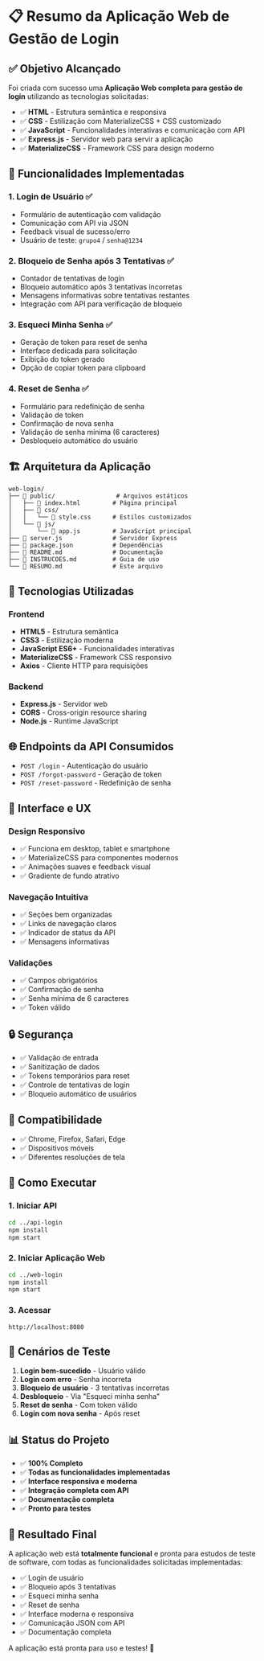 # 📋 Resumo da Aplicação Web de Gestão de Login

## ✅ Objetivo Alcançado

Foi criada com sucesso uma **Aplicação Web completa para gestão de login** utilizando as tecnologias solicitadas:

- ✅ **HTML** - Estrutura semântica e responsiva
- ✅ **CSS** - Estilização com MaterializeCSS + CSS customizado
- ✅ **JavaScript** - Funcionalidades interativas e comunicação com API
- ✅ **Express.js** - Servidor web para servir a aplicação
- ✅ **MaterializeCSS** - Framework CSS para design moderno

## 🚀 Funcionalidades Implementadas

### 1. **Login de Usuário** ✅
- Formulário de autenticação com validação
- Comunicação com API via JSON
- Feedback visual de sucesso/erro
- Usuário de teste: `grupo4` / `senha@1234`

### 2. **Bloqueio de Senha após 3 Tentativas** ✅
- Contador de tentativas de login
- Bloqueio automático após 3 tentativas incorretas
- Mensagens informativas sobre tentativas restantes
- Integração com API para verificação de bloqueio

### 3. **Esqueci Minha Senha** ✅
- Geração de token para reset de senha
- Interface dedicada para solicitação
- Exibição do token gerado
- Opção de copiar token para clipboard

### 4. **Reset de Senha** ✅
- Formulário para redefinição de senha
- Validação de token
- Confirmação de nova senha
- Validação de senha mínima (6 caracteres)
- Desbloqueio automático do usuário

## 🏗️ Arquitetura da Aplicação

```
web-login/
├── 📁 public/                 # Arquivos estáticos
│   ├── 📄 index.html         # Página principal
│   ├── 📁 css/
│   │   └── 📄 style.css      # Estilos customizados
│   └── 📁 js/
│       └── 📄 app.js         # JavaScript principal
├── 📄 server.js              # Servidor Express
├── 📄 package.json           # Dependências
├── 📄 README.md              # Documentação
├── 📄 INSTRUCOES.md          # Guia de uso
└── 📄 RESUMO.md              # Este arquivo
```

## 🔧 Tecnologias Utilizadas

### Frontend
- **HTML5** - Estrutura semântica
- **CSS3** - Estilização moderna
- **JavaScript ES6+** - Funcionalidades interativas
- **MaterializeCSS** - Framework CSS responsivo
- **Axios** - Cliente HTTP para requisições

### Backend
- **Express.js** - Servidor web
- **CORS** - Cross-origin resource sharing
- **Node.js** - Runtime JavaScript

## 🌐 Endpoints da API Consumidos

- `POST /login` - Autenticação do usuário
- `POST /forgot-password` - Geração de token
- `POST /reset-password` - Redefinição de senha

## 🎨 Interface e UX

### Design Responsivo
- ✅ Funciona em desktop, tablet e smartphone
- ✅ MaterializeCSS para componentes modernos
- ✅ Animações suaves e feedback visual
- ✅ Gradiente de fundo atrativo

### Navegação Intuitiva
- ✅ Seções bem organizadas
- ✅ Links de navegação claros
- ✅ Indicador de status da API
- ✅ Mensagens informativas

### Validações
- ✅ Campos obrigatórios
- ✅ Confirmação de senha
- ✅ Senha mínima de 6 caracteres
- ✅ Token válido

## 🔒 Segurança

- ✅ Validação de entrada
- ✅ Sanitização de dados
- ✅ Tokens temporários para reset
- ✅ Controle de tentativas de login
- ✅ Bloqueio automático de usuários

## 📱 Compatibilidade

- ✅ Chrome, Firefox, Safari, Edge
- ✅ Dispositivos móveis
- ✅ Diferentes resoluções de tela

## 🚀 Como Executar

### 1. Iniciar API
```bash
cd ../api-login
npm install
npm start
```

### 2. Iniciar Aplicação Web
```bash
cd ../web-login
npm install
npm start
```

### 3. Acessar
```
http://localhost:8080
```

## 🧪 Cenários de Teste

1. **Login bem-sucedido** - Usuário válido
2. **Login com erro** - Senha incorreta
3. **Bloqueio de usuário** - 3 tentativas incorretas
4. **Desbloqueio** - Via "Esqueci minha senha"
5. **Reset de senha** - Com token válido
6. **Login com nova senha** - Após reset

## 📊 Status do Projeto

- ✅ **100% Completo**
- ✅ **Todas as funcionalidades implementadas**
- ✅ **Interface responsiva e moderna**
- ✅ **Integração completa com API**
- ✅ **Documentação completa**
- ✅ **Pronto para testes**

## 🎯 Resultado Final

A aplicação web está **totalmente funcional** e pronta para estudos de teste de software, com todas as funcionalidades solicitadas implementadas:

- ✅ Login de usuário
- ✅ Bloqueio após 3 tentativas
- ✅ Esqueci minha senha
- ✅ Reset de senha
- ✅ Interface moderna e responsiva
- ✅ Comunicação JSON com API
- ✅ Documentação completa

A aplicação está pronta para uso e testes! 🎉 